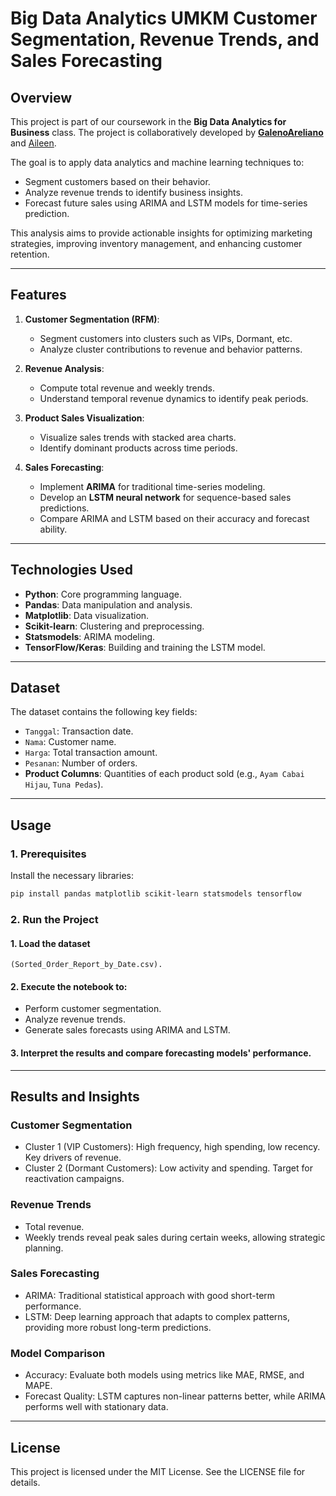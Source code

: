 # **Big Data Analytics UMKM Customer Segmentation, Revenue Trends, and Sales Forecasting**

## **Overview**
This project is part of our coursework in the **Big Data Analytics for Business** class. The project is collaboratively 
developed by **[GalenoAreliano](https://github.com/galn14)** and [Aileen](https://github.com/aileenliexiuai). 

The goal is to apply data analytics and machine learning techniques to:
- Segment customers based on their behavior.
- Analyze revenue trends to identify business insights.
- Forecast future sales using ARIMA and LSTM models for time-series prediction.

This analysis aims to provide actionable insights for optimizing marketing strategies, improving inventory management, and enhancing customer retention.

---

## **Features**
1. **Customer Segmentation (RFM)**:
   - Segment customers into clusters such as VIPs, Dormant, etc.
   - Analyze cluster contributions to revenue and behavior patterns.

2. **Revenue Analysis**:
   - Compute total revenue and weekly trends.
   - Understand temporal revenue dynamics to identify peak periods.

3. **Product Sales Visualization**:
   - Visualize sales trends with stacked area charts.
   - Identify dominant products across time periods.

4. **Sales Forecasting**:
   - Implement **ARIMA** for traditional time-series modeling.
   - Develop an **LSTM neural network** for sequence-based sales predictions.
   - Compare ARIMA and LSTM based on their accuracy and forecast ability.

---

## **Technologies Used**
- **Python**: Core programming language.
- **Pandas**: Data manipulation and analysis.
- **Matplotlib**: Data visualization.
- **Scikit-learn**: Clustering and preprocessing.
- **Statsmodels**: ARIMA modeling.
- **TensorFlow/Keras**: Building and training the LSTM model.

---

## **Dataset**
The dataset contains the following key fields:
- `Tanggal`: Transaction date.
- `Nama`: Customer name.
- `Harga`: Total transaction amount.
- `Pesanan`: Number of orders.
- **Product Columns**: Quantities of each product sold (e.g., `Ayam Cabai Hijau`, `Tuna Pedas`).

---

## **Usage**
### **1. Prerequisites**
Install the necessary libraries:
```bash
pip install pandas matplotlib scikit-learn statsmodels tensorflow
```
### **2. Run the Project**
#### 1. Load the dataset 
```
(Sorted_Order_Report_by_Date.csv).
```
#### 2. Execute the notebook to:
- Perform customer segmentation.
- Analyze revenue trends.
- Generate sales forecasts using ARIMA and LSTM.
#### 3. Interpret the results and compare forecasting models' performance.

---

## **Results and Insights**
### Customer Segmentation
- Cluster 1 (VIP Customers): High frequency, high spending, low recency. Key drivers of revenue.
- Cluster 2 (Dormant Customers): Low activity and spending. Target for reactivation campaigns.
### Revenue Trends
- Total revenue.
- Weekly trends reveal peak sales during certain weeks, allowing strategic planning.
### Sales Forecasting
- ARIMA: Traditional statistical approach with good short-term performance.
- LSTM: Deep learning approach that adapts to complex patterns, providing more robust long-term predictions.
### Model Comparison
- Accuracy: Evaluate both models using metrics like MAE, RMSE, and MAPE.
- Forecast Quality: LSTM captures non-linear patterns better, while ARIMA performs well with stationary data.

---

## **License**
This project is licensed under the MIT License. See the LICENSE file for details.
